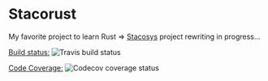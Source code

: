 # Stacorust

My favorite project to learn Rust => [Stacosys](https://github.com/kianby/stacosys) project rewriting in progress...

[Build status:](https://travis-ci.org/kianby/stacorust) ![Travis build status](https://travis-ci.com/kianby/stacorust.svg?branch=master)

[Code Coverage:](https://codecov.io/gh/kianby/stacorust) ![Codecov coverage status](https://codecov.io/gh/kianby/stacorust/graph/badge.svg)
